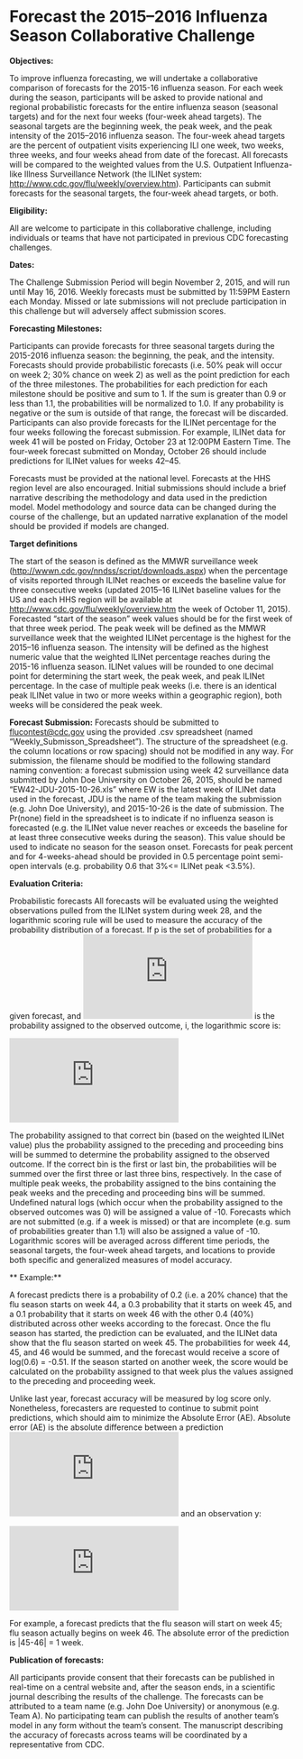 # Forecast the 2015–2016 Influenza Season Collaborative Challenge

**Objectives:**

To improve influenza forecasting, we will undertake a collaborative comparison of forecasts for the 2015-16 influenza season. For each week during the season, participants will be asked to provide national and regional probabilistic forecasts for the entire influenza season (seasonal targets) and for the next four weeks (four-week ahead targets). The seasonal targets are the beginning week, the peak week, and the peak intensity of the 2015–2016 influenza season. The
four-week ahead targets are the percent of outpatient visits experiencing ILI one week, two weeks, three weeks, and four weeks ahead from date of the forecast. All forecasts will be compared to the weighted values from the U.S. Outpatient Influenza-like Illness Surveillance Network (the ILINet system: http://www.cdc.gov/flu/weekly/overview.htm). Participants can submit forecasts for the seasonal targets, the four-week ahead targets, or both. 

**Eligibility:**

All are welcome to participate in this collaborative challenge, including individuals or teams that have not participated in previous CDC forecasting challenges.

**Dates:** 

The Challenge Submission Period will begin November 2, 2015, and will run until May 16, 2016. Weekly forecasts must be submitted by 11:59PM Eastern each Monday. Missed or late submissions will not preclude participation in this challenge but will adversely affect submission scores. 

**Forecasting Milestones:** 

Participants can provide forecasts for three seasonal targets during the 2015-2016 influenza season: the beginning, the peak, and the intensity. Forecasts should provide probabilistic forecasts (i.e. 50% peak will occur on week 2; 30% chance on week 2) as well as the point prediction for each of the three milestones. The probabilities for each prediction for each milestone should be positive and sum to 1. If the sum is greater than 0.9 or less than 1.1, the probabilities will be
normalized to 1.0. If any probability is negative or the sum is outside of that range, the forecast will be discarded. Participants can also provide forecasts for the ILINet percentage for the four weeks following the forecast submission. For example, ILINet data for week 41 will be posted on Friday, October 23 at 12:00PM Eastern Time. The four-week forecast submitted on Monday, October 26 should include predictions for ILINet values for weeks 42–45.  

Forecasts must be provided at the national level. Forecasts at the HHS region level are also encouraged. Initial submissions should include a brief narrative describing the methodology and data used in the prediction model. Model methodology and source data can be changed during the course of the challenge, but an updated narrative explanation of the model should be provided if models are changed.  

**Target definitions**

The start of the season is defined as the MMWR surveillance week (http://wwwn.cdc.gov/nndss/script/downloads.aspx) when the percentage of visits reported through ILINet reaches or exceeds the baseline value for three consecutive weeks (updated 2015–16 ILINet baseline values for the US and each HHS region will be available at http://www.cdc.gov/flu/weekly/overview.htm the week of October 11, 2015). Forecasted “start of the season” week values should be for the first week of that three week period. The peak week will be defined as the MMWR surveillance week that the weighted ILINet percentage is the highest for the 2015–16 influenza season. The intensity will be defined as the highest numeric value that the weighted ILINet percentage reaches during the 2015-16 influenza season. ILINet values will be rounded to one decimal point for determining the start week, the peak week, and peak ILINet percentage. In the case of multiple peak weeks (i.e. there is an identical peak ILINet value in two or more weeks within a geographic region), both weeks will be considered the peak week.   

**Forecast Submission:**
Forecasts should be submitted to flucontest@cdc.gov using the provided .csv spreadsheet (named “Weekly_Submisson_Spreadsheet”). The structure of the spreadsheet (e.g. the column locations or row spacing) should not be modified in any way. For submission, the filename should be modified to the following standard naming convention: a forecast submission using week 42 surveillance data submitted by John Doe University on October 26, 2015, should be named
            “EW42-JDU-2015-10-26.xls” where EW is the latest week of ILINet data used in the forecast, JDU is the name of the team making the submission (e.g. John Doe University), and 2015-10-26 is the date of submission. The Pr(none) field in the spreadsheet is to indicate if no influenza season is forecasted (e.g. the ILINet value never reaches or exceeds the baseline for at least three consecutive weeks during the season). This value should be used to indicate no season for the
            season onset. Forecasts for peak percent and for 4-weeks-ahead should be provided in 0.5 percentage point semi-open intervals (e.g. probability 0.6 that 3%<= ILINet peak <3.5%). 

**Evaluation Criteria:**

Probabilistic forecasts
            All forecasts will be evaluated using the weighted observations pulled from the ILINet system during week 28, and the logarithmic scoring rule will be used to measure the accuracy of the probability distribution of a forecast. If p is the set of probabilities for a given forecast, and ![$p_i$](https://latex.codecogs.com/gif.latex?%5Cinline%20p_i)  is the probability assigned to the observed outcome, i, the logarithmic score is: 



![$$
S(p,i)=\ln(p_i)
$$](https://latex.codecogs.com/gif.latex?%5Clarge%20S%28p%2Ci%29%3Dlog%28p_i%29)
            

The probability assigned to that correct bin (based on the weighted ILINet value) plus the probability assigned to the preceding and proceeding bins will be summed to determine the probability assigned to the observed outcome. If the correct bin is the first or last bin, the probabilities will be summed over the first three or last three bins, respectively. In the case of multiple peak weeks, the probability assigned to the bins containing the
            peak weeks and the preceding and proceeding  bins will be summed. Undefined natural logs (which occur when the probability assigned to the observed outcomes was 0) will be assigned a value of -10. Forecasts which are not submitted (e.g. if a week is missed) or that are incomplete (e.g. sum of probabilities greater than 1.1) will also be assigned a value of -10. Logarithmic scores will be averaged across different time periods, the seasonal targets, the
            four-week ahead targets, and locations to provide both specific and generalized measures of model accuracy. 

** Example:** 

A forecast predicts there is a probability of 0.2 (i.e. a 20% chance) that the flu season starts on week 44, a 0.3 probability that it starts on week 45, and a 0.1 probability that it starts on week 46 with the other 0.4 (40%) distributed across other weeks according to the forecast. Once the flu season has started, the prediction can be evaluated, and the ILINet data show that the flu season started on week 45. The probabilities for week 44, 45, and 46 would be summed, and the forecast would receive a score of log(0.6) = -0.51. If the season started on another week, the score would be calculated on the probability assigned to that week plus the values assigned to the preceding and proceeding week.

Unlike last year, forecast accuracy will be measured by log score only. Nonetheless, forecasters are requested to continue to submit point predictions, which should aim to minimize the Absolute Error (AE). Absolute error (AE) is the absolute difference between a prediction ![$\hat{y}$](https://latex.codecogs.com/gif.latex?%5Cinline%20%5Chat%7By%7D) and an observation y:

![$$
AE(\hat{y},y)=|\hat{y}-y|.
$$](https://latex.codecogs.com/gif.latex?%5Clarge%20%5Cmathrm%7BAE%7D%28%5Chat%7By%7D%2Cy%29%3D%7C%5Chat%7By%7D-y%7C.)

For example, a forecast predicts that the flu season will start on week 45; flu season actually begins on week 46. The absolute error of the prediction is |45-46| = 1 week.

**Publication of forecasts:**

All participants provide consent that their forecasts can be published in real-time on a central website and, after the season ends, in a scientific journal describing the results of the challenge. The forecasts can be attributed to a team name (e.g. John Doe University) or anonymous (e.g. Team A). No participating team can publish the results of another team’s model in any form without the team’s consent. The manuscript describing the accuracy of forecasts across teams will be coordinated by a representative from CDC.
